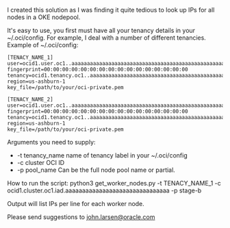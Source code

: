 I created this solution as I was finding it quite tedious to look up IPs for all nodes in a OKE nodepool.

It's easy to use, you first must have all your tenancy details in your ~/.oci/config. For example, I deal with a number 
of different tenancies. Example of ~/.oci/config:

```
[TENACY_NAME_1]
user=ocid1.user.oc1..aaaaaaaaaaaaaaaaaaaaaaaaaaaaaaaaaaaaaaaaaaaaaaaaaaaaaa
fingerprint=00:00:00:00:00:00:00:00:00:00:00:00:00:00:00:00
tenancy=ocid1.tenancy.oc1..aaaaaaaaaaaaaaaaaaaaaaaaaaaaaaaaaaaaaaaaaaaaaaaaaaaaaaaaa
region=us-ashburn-1
key_file=/path/to/your/oci-private.pem

[TENACY_NAME_2]
user=ocid1.user.oc1..aaaaaaaaaaaaaaaaaaaaaaaaaaaaaaaaaaaaaaaaaaaaaaaaaaaaaa
fingerprint=00:00:00:00:00:00:00:00:00:00:00:00:00:00:00:00
tenancy=ocid1.tenancy.oc1..aaaaaaaaaaaaaaaaaaaaaaaaaaaaaaaaaaaaaaaaaaaaaaaaaaaaaaaaa
region=us-ashburn-1
key_file=/path/to/your/oci-private.pem
```
Arguments you need to supply:
* -t tenancy_name name of tenancy label in your ~/.oci/config
* -c cluster OCI ID 
* -p pool_name Can be the full node pool name or partial. 

How to run the script:
python3 get_worker_nodes.py -t TENACY_NAME_1 -c ocid1.cluster.oc1.iad.aaaaaaaaaaaaaaaaaaaaaaaaaaaaaaa -p stage-b

Output will list IPs per line for each worker node.

Please send suggestions to john.larsen@oracle.com
